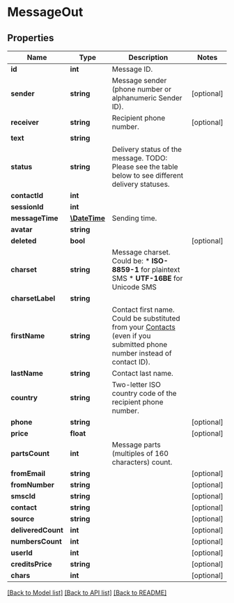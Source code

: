 # MessageOut

## Properties
Name | Type | Description | Notes
------------ | ------------- | ------------- | -------------
**id** | **int** | Message ID. | 
**sender** | **string** | Message sender (phone number or alphanumeric Sender ID). | [optional] 
**receiver** | **string** | Recipient phone number. | [optional] 
**text** | **string** |  | 
**status** | **string** | Delivery status of the message. TODO: Please see the table below to see different delivery statuses. | 
**contactId** | **int** |  | 
**sessionId** | **int** |  | 
**messageTime** | [**\DateTime**](\DateTime.md) | Sending time. | 
**avatar** | **string** |  | 
**deleted** | **bool** |  | [optional] 
**charset** | **string** | Message charset. Could be: *   **ISO-8859-1** for plaintext SMS *   **UTF-16BE** for Unicode SMS | 
**charsetLabel** | **string** |  | 
**firstName** | **string** | Contact first name. Could be substituted from your [Contacts](http://docs.textmagictesting.com/#tag/Contacts) (even if you submitted phone number instead of contact ID). | 
**lastName** | **string** | Contact last name. | 
**country** | **string** | Two-letter ISO country code of the recipient phone number. | 
**phone** | **string** |  | [optional] 
**price** | **float** |  | [optional] 
**partsCount** | **int** | Message parts (multiples of 160 characters) count. | 
**fromEmail** | **string** |  | [optional] 
**fromNumber** | **string** |  | [optional] 
**smscId** | **string** |  | [optional] 
**contact** | **string** |  | [optional] 
**source** | **string** |  | [optional] 
**deliveredCount** | **int** |  | [optional] 
**numbersCount** | **int** |  | [optional] 
**userId** | **int** |  | [optional] 
**creditsPrice** | **string** |  | [optional] 
**chars** | **int** |  | [optional] 

[[Back to Model list]](../README.md#documentation-for-models) [[Back to API list]](../README.md#documentation-for-api-endpoints) [[Back to README]](../README.md)


